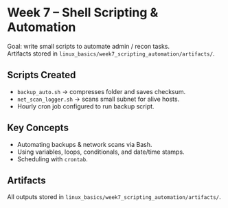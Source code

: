 # Week 7 – Shell Scripting & Automation

Goal: write small scripts to automate admin / recon tasks.  
Artifacts stored in `linux_basics/week7_scripting_automation/artifacts/`.

## Scripts Created
- `backup_auto.sh` → compresses folder and saves checksum.
- `net_scan_logger.sh` → scans small subnet for alive hosts.
- Hourly cron job configured to run backup script.

## Key Concepts
- Automating backups & network scans via Bash.
- Using variables, loops, conditionals, and date/time stamps.
- Scheduling with `crontab`.

## Artifacts
All outputs stored in `linux_basics/week7_scripting_automation/artifacts/`.
